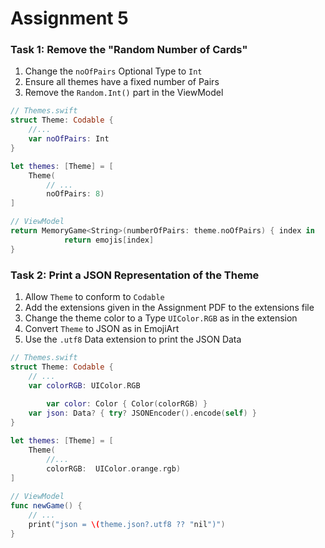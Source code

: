 # Assignment 5

### Task 1: Remove the "Random Number of Cards"

1. Change the `noOfPairs` Optional Type to `Int`
2. Ensure all themes have a fixed number of Pairs
3. Remove the `Random.Int()` part in the ViewModel

```swift
// Themes.swift
struct Theme: Codable {
    //...
    var noOfPairs: Int 
}

let themes: [Theme] = [
    Theme(
        // ...
        noOfPairs: 8)
]

// ViewModel
return MemoryGame<String>(numberOfPairs: theme.noOfPairs) { index in
            return emojis[index]
}
```



### Task 2: Print a JSON Representation of the Theme

1. Allow `Theme` to conform to `Codable`
2. Add the extensions given in the Assignment PDF to the extensions file 
3. Change the theme color to a Type `UIColor.RGB` as in the extension
4. Convert  `Theme` to JSON as in EmojiArt
5. Use the `.utf8` Data extension to print the JSON Data

```swift
// Themes.swift
struct Theme: Codable {
    // ...
    var colorRGB: UIColor.RGB
  
		var color: Color { Color(colorRGB) }
    var json: Data? { try? JSONEncoder().encode(self) }
}

let themes: [Theme] = [
    Theme(
       	//...
        colorRGB:  UIColor.orange.rgb)
]
  
// ViewModel
func newGame() {
  	// ...
  	print("json = \(theme.json?.utf8 ?? "nil")")
}
```

